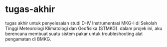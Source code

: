 # tugas-akhir
tugas akhir untuk penyelesaian studi D-IV Instrumentasi MKG-I di Sekolah Tinggi Meteorologi Klimatologi dan Geofisika (STMKG). dalam projek ini, aku berencana membuat suatu sistem pakar untuk troubleshooting alat pengamatan di BMKG.
